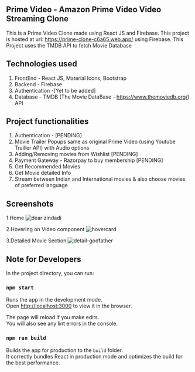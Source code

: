 ## Prime Video - Amazon Prime Video Video Streaming Clone

This is a Prime Video Clone made using React JS and Firebase.
This project is hosted at url: https://prime-clone-c6a65.web.app/ using Firebase. 
This Project uses the TMDB API to fetch Movie Database

## Technologies used

1. FrontEnd - React JS, Material Icons, Bootstrap
2. Backend - Firebase
3. Authentication -[Yet to be added]
4. Database - TMDB (The Movie DataBase - https://www.themoviedb.org/) API

## Project functionalities

1. Authentication - [PENDING]
2. Movie Trailer Popups same as original Prime Video (using Youtube Trailler API) with Audio options
3. Adding/Removing movies from Wishlist [PENDING]
4. Payment Gateway - Razorpay to buy membership [PENDING]
5. Get Recommended Movies
6. Get Movie detailed Info
7. Stream between Indian and International movies & also choose movies of preferred language



## Screenshots
1.Home
![dear zindadi](https://user-images.githubusercontent.com/55575881/126126777-0bf682bf-54ba-4e1a-934b-72f5e9144946.png)


2.Hovering on Video component
![hovercard](https://user-images.githubusercontent.com/55575881/126126894-a704416c-716e-428d-bfdf-42854bfc0c8c.png)

3.Detailed Movie Section
![detail-godfather](https://user-images.githubusercontent.com/55575881/126126984-3af29923-4d2e-4656-a14c-1ab7487bec6d.png)





## Note for Developers

In the project directory, you can run:

### `npm start`

Runs the app in the development mode.\
Open [http://localhost:3000](http://localhost:3000) to view it in the browser.

The page will reload if you make edits.\
You will also see any lint errors in the console.


### `npm run build`

Builds the app for production to the `build` folder.\
It correctly bundles React in production mode and optimizes the build for the best performance.





